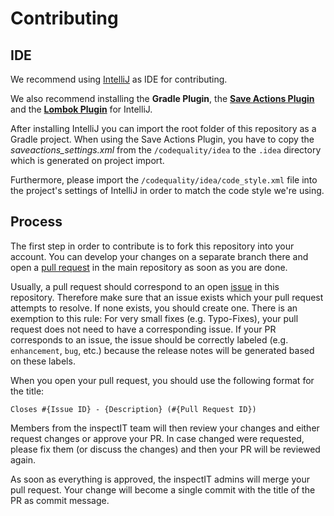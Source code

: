 # Contributing

## IDE

We recommend using [IntelliJ](https://www.jetbrains.com/idea/download/#section=windows) as IDE for contributing.

We also recommend installing the **Gradle Plugin**, the **[Save Actions Plugin](https://plugins.jetbrains.com/plugin/7642-save-actions)** and the **[Lombok Plugin](https://plugins.jetbrains.com/plugin/6317-lombok-plugin)** for IntelliJ.

After installing IntelliJ you can import the root folder of this repository as a Gradle project. 
When using the Save Actions Plugin, you have to copy the *saveactions_settings.xml* from the `/codequality/idea` to the  `.idea` directory which is generated on project import.

Furthermore, please import the `/codequality/idea/code_style.xml` file into the project's settings of IntelliJ in order to match the code style we're using.

## Process

The first step in order to contribute is to fork this repository into your account.
You can develop your changes on a separate branch there and open a [pull request](https://github.com/inspectIT/inspectit-ocelot/pulls)
in the main repository as soon as you are done.

Usually, a pull request should correspond to an open [issue](https://github.com/inspectIT/inspectit-ocelot/issues) in this repository.
Therefore make sure that an issue exists which your pull request attempts to resolve. If none exists, you should create one.
There is an exemption to this rule: For very small fixes (e.g. Typo-Fixes), your pull request does not need to have a corresponding issue.
If your PR corresponds to an issue, the issue should be correctly labeled (e.g. `enhancement`, `bug`, etc.) because the release notes will be generated based on these labels.

When you open your pull request, you should use the following format for the title:

`Closes #{Issue ID} - {Description} (#{Pull Request ID})`

Members from the inspectIT team will then review your changes and either request changes or approve your PR.
In case changed were requested, please fix them (or discuss the changes) and then your PR will be reviewed again.

As soon as everything is approved, the inspectIT admins will merge your pull request.
Your change will become a single commit with the title of the PR as commit message.
